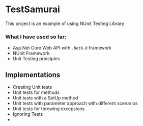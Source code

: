 # TestSamurai

This project is an example of using NUnit Testing Library

### What I have used so far:
- Asp.Net Core Web API with `.Net6.0` framework
- NUnit Framework
- Unit Testing principles

## Implementations

- Creating Unit tests
- Unit tests for methods
- Unit tests with a SetUp method
- Unit tests with parameter approach with different scenarios
- Unit tests for throwing excepsions
- Ignoring Tests
- 


